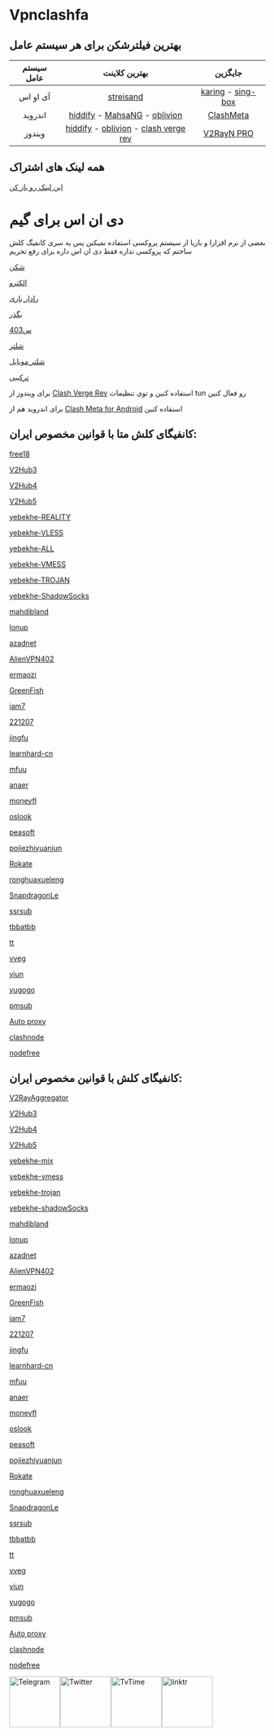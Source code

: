 # Vpnclashfa


## بهترین فیلترشکن برای هر سیستم عامل

|    سیستم عامل   |              بهترین کلاینت               | جایگزین |
|:-------:|:--------------------------------------:|:------------:|
|   آی او اس   |        [streisand](https://apps.apple.com/ca/app/streisand/id6450534064)       |  [karing](https://apps.apple.com/us/app/karing/id6472431552?platform=iphone) - [sing-box](https://apps.apple.com/us/app/sing-box/id6451272673?platform=iphone) |
| اندروید |[hiddify](https://github.com/hiddify/hiddify-next/releases) - [MahsaNG](https://github.com/GFW-knocker/MahsaNG/releases) - [oblivion](https://github.com/bepass-org/oblivion/releases) |    [ClashMeta](https://github.com/MetaCubeX/ClashMetaForAndroid/releases)   |
| ویندوز |   [hiddify](https://github.com/hiddify/hiddify-next/releases) - [oblivion](https://github.com/bepass-org/oblivion-desktop) - [clash verge rev](https://github.com/clash-verge-rev/clash-verge-rev/releases) |    [V2RayN PRO](https://github.com/lowercase78/V2RayN-PRO/releases)    |


## همه لینک های اشتراک
[این لینک رو باز کن](https://github.com/coldwater-10/free-sub-link)

# دی ان اس برای گیم

بعضی از نرم افزارا و بازیا از سیستم پروکسی استفاده نمیکنن پس یه سری کانفیگ کلش ساختم که پروکسی نداره فقط دی ان اس داره برای رفع تحریم

[شکن](https://raw.githubusercontent.com/coldwater-10/Vpnclashfa/refs/heads/main/dnsforgame/shecan.yml)

[الکترو](https://raw.githubusercontent.com/coldwater-10/Vpnclashfa/refs/heads/main/dnsforgame/electro.yml)

[رادار بازی](https://raw.githubusercontent.com/coldwater-10/Vpnclashfa/refs/heads/main/dnsforgame/radar.yml)

[بگذر](https://raw.githubusercontent.com/coldwater-10/Vpnclashfa/refs/heads/main/dnsforgame/begzar.yml)

[س403](https://raw.githubusercontent.com/coldwater-10/Vpnclashfa/refs/heads/main/dnsforgame/403.yml)

[شلتر](https://raw.githubusercontent.com/coldwater-10/Vpnclashfa/refs/heads/main/dnsforgame/shelter.yml)

[شلتر موبایل](https://raw.githubusercontent.com/coldwater-10/Vpnclashfa/refs/heads/main/dnsforgame/shelter-mobile.yml)

[ترکیبی](https://raw.githubusercontent.com/coldwater-10/Vpnclashfa/refs/heads/main/dnsforgame/all.yml)


برای ویندوز از [Clash Verge Rev](https://github.com/clash-verge-rev/clash-verge-rev/releases) استفاده کنین و توی تنظیمات tun رو فعال کنین

برای اندروید هم از [Clash Meta for Android](https://github.com/MetaCubeX/ClashMetaForAndroid/releases) استفاده کنین


## کانفیگای کلش متا با قوانین مخصوص ایران:
[free18](https://raw.githubusercontent.com/coldwater-10/Vpnclashfa/refs/heads/main/meta/free18.yaml)

[V2Hub3](https://raw.githubusercontent.com/coldwater-10/Vpnclashfa/main/meta/V2Hub3.yaml)

[V2Hub4](https://raw.githubusercontent.com/coldwater-10/Vpnclashfa/main/meta/V2Hub4.yaml)

[V2Hub5](https://raw.githubusercontent.com/coldwater-10/Vpnclashfa/main/meta/V2Hub5.yaml)

[yebekhe-REALITY](https://raw.githubusercontent.com/coldwater-10/Vpnclashfa/main/meta/yebekhe-REALITY.yaml)

[yebekhe-VLESS](https://raw.githubusercontent.com/coldwater-10/Vpnclashfa/main/meta/yebekhe-VLESS.yaml)

[yebekhe-ALL](https://raw.githubusercontent.com/coldwater-10/Vpnclashfa/main/meta/yebekhe-ALL.yaml)

[yebekhe-VMESS](https://raw.githubusercontent.com/coldwater-10/Vpnclashfa/main/meta/yebekhe-VMESS.yaml)

[yebekhe-TROJAN](https://raw.githubusercontent.com/coldwater-10/Vpnclashfa/main/meta/yebekhe-TROJAN.yaml)

[yebekhe-ShadowSocks](https://raw.githubusercontent.com/coldwater-10/Vpnclashfa/main/meta/yebekhe-SS.yaml)

[mahdibland](https://raw.githubusercontent.com/coldwater-10/Vpnclashfa/main/meta/mahdibland.yaml)

[lonup](https://raw.githubusercontent.com/coldwater-10/Vpnclashfa/main/meta/lonup.yaml)

[azadnet](https://raw.githubusercontent.com/coldwater-10/Vpnclashfa/main/meta/azadnet.yaml)

[AlienVPN402](https://raw.githubusercontent.com/coldwater-10/Vpnclashfa/main/meta/AlienVPN402.yaml)

[ermaozi](https://raw.githubusercontent.com/coldwater-10/Vpnclashfa/main/meta/ermaozi.yaml)

[GreenFish](https://raw.githubusercontent.com/coldwater-10/Vpnclashfa/main/meta/GreenFish.yaml)

[iam7](https://raw.githubusercontent.com/coldwater-10/Vpnclashfa/main/meta/iam7.yaml)

[221207](https://raw.githubusercontent.com/coldwater-10/Vpnclashfa/main/meta/221207.yaml)

[jingfu](https://raw.githubusercontent.com/coldwater-10/Vpnclashfa/main/meta/jingfu.yaml)

[learnhard-cn](https://raw.githubusercontent.com/coldwater-10/Vpnclashfa/main/meta/learnhard-cn.yaml)

[mfuu](https://raw.githubusercontent.com/coldwater-10/Vpnclashfa/main/meta/mfuu.yaml)

[anaer](https://raw.githubusercontent.com/coldwater-10/Vpnclashfa/main/meta/anaer.yaml)

[moneyfl](https://raw.githubusercontent.com/coldwater-10/Vpnclashfa/main/meta/moneyfl.yaml)

[oslook](https://raw.githubusercontent.com/coldwater-10/Vpnclashfa/main/meta/oslook.yaml)

[peasoft](https://raw.githubusercontent.com/coldwater-10/Vpnclashfa/main/meta/peasoft.yaml)

[pojiezhiyuanjun](https://raw.githubusercontent.com/coldwater-10/Vpnclashfa/main/meta/pojiezhiyuanjun.yaml)

[Rokate](https://raw.githubusercontent.com/coldwater-10/Vpnclashfa/main/meta/Rokate.yaml)

[ronghuaxueleng](https://raw.githubusercontent.com/coldwater-10/Vpnclashfa/main/meta/ronghuaxueleng.yaml)

[SnapdragonLe](https://raw.githubusercontent.com/coldwater-10/Vpnclashfa/main/meta/SnapdragonLee.yaml)

[ssrsub](https://raw.githubusercontent.com/coldwater-10/Vpnclashfa/main/meta/ssrsub.yaml)

[tbbatbb](https://raw.githubusercontent.com/coldwater-10/Vpnclashfa/main/meta/tbbatbb.yaml)

[tt](https://raw.githubusercontent.com/coldwater-10/Vpnclashfa/main/meta/tt.yaml)

[vveg](https://raw.githubusercontent.com/coldwater-10/Vpnclashfa/main/meta/vveg.yaml)

[yiun](https://raw.githubusercontent.com/coldwater-10/Vpnclashfa/main/meta/yiun.yaml)

[yugogo](https://raw.githubusercontent.com/coldwater-10/Vpnclashfa/main/meta/yugogo.yaml)

[pmsub](https://raw.githubusercontent.com/coldwater-10/Vpnclashfa/main/meta/pmsub.yaml)

[Auto proxy](https://raw.githubusercontent.com/coldwater-10/Vpnclashfa/main/meta/Auto_proxy.yaml)

[clashnode](https://raw.githubusercontent.com/coldwater-10/Vpnclashfa/main/meta/clashnode.yaml)

[nodefree](https://raw.githubusercontent.com/coldwater-10/Vpnclashfa/main/meta/nodefree.yaml)



## کانفیگای کلش با قوانین مخصوص ایران:


[V2RayAggregator](https://raw.githubusercontent.com/coldwater-10/Vpnclashfa/main/coldwater-10_V2RayAggregator.yaml)

[V2Hub3](https://raw.githubusercontent.com/coldwater-10/Vpnclashfa/main/V2Hub3.yaml)

[V2Hub4](https://raw.githubusercontent.com/coldwater-10/Vpnclashfa/main/V2Hub4.yaml)

[V2Hub5](https://raw.githubusercontent.com/coldwater-10/Vpnclashfa/main/V2Hub5.yaml)

[yebekhe-mix](https://raw.githubusercontent.com/coldwater-10/Vpnclashfa/main/yebekhe-mix.yaml)

[yebekhe-vmess](https://raw.githubusercontent.com/coldwater-10/Vpnclashfa/main/yebekhe-vmess.yaml)

[yebekhe-trojan](https://raw.githubusercontent.com/coldwater-10/Vpnclashfa/main/yebekhe-trojan.yaml)

[yebekhe-shadowSocks](https://raw.githubusercontent.com/coldwater-10/Vpnclashfa/main/yebekhe-ss.yaml)

[mahdibland](https://raw.githubusercontent.com/coldwater-10/Vpnclashfa/main/mahdibland.yaml)

[lonup](https://raw.githubusercontent.com/coldwater-10/Vpnclashfa/main/lonup.yaml)

[azadnet](https://raw.githubusercontent.com/coldwater-10/Vpnclashfa/main/azadnet.yaml)

[AlienVPN402](https://raw.githubusercontent.com/coldwater-10/Vpnclashfa/main/AlienVPN402.yaml)

[ermaozi](https://raw.githubusercontent.com/coldwater-10/Vpnclashfa/main/ermaozi.yaml)

[GreenFish](https://raw.githubusercontent.com/coldwater-10/Vpnclashfa/main/GreenFish.yaml)

[iam7](https://raw.githubusercontent.com/coldwater-10/Vpnclashfa/main/iam7.yaml)

[221207](https://raw.githubusercontent.com/coldwater-10/Vpnclashfa/main/221207.yaml)

[jingfu](https://raw.githubusercontent.com/coldwater-10/Vpnclashfa/main/jingfu.yaml)

[learnhard-cn](https://raw.githubusercontent.com/coldwater-10/Vpnclashfa/main/learnhard-cn.yaml)

[mfuu](https://raw.githubusercontent.com/coldwater-10/Vpnclashfa/main/mfuu.yaml)

[anaer](https://raw.githubusercontent.com/coldwater-10/Vpnclashfa/main/anaer.yaml)

[moneyfl](https://raw.githubusercontent.com/coldwater-10/Vpnclashfa/main/moneyfl.yaml)

[oslook](https://raw.githubusercontent.com/coldwater-10/Vpnclashfa/main/oslook.yaml)

[peasoft](https://raw.githubusercontent.com/coldwater-10/Vpnclashfa/main/peasoft.yaml)

[pojiezhiyuanjun](https://raw.githubusercontent.com/coldwater-10/Vpnclashfa/main/pojiezhiyuanjun.yaml)

[Rokate](https://raw.githubusercontent.com/coldwater-10/Vpnclashfa/main/Rokate.yaml)

[ronghuaxueleng](https://raw.githubusercontent.com/coldwater-10/Vpnclashfa/main/ronghuaxueleng.yaml)

[SnapdragonLe](https://raw.githubusercontent.com/coldwater-10/Vpnclashfa/main/SnapdragonLee.yaml)

[ssrsub](https://raw.githubusercontent.com/coldwater-10/Vpnclashfa/main/ssrsub.yaml)

[tbbatbb](https://raw.githubusercontent.com/coldwater-10/Vpnclashfa/main/tbbatbb.yaml)

[tt](https://raw.githubusercontent.com/coldwater-10/Vpnclashfa/main/tt.yaml)

[vveg](https://raw.githubusercontent.com/coldwater-10/Vpnclashfa/main/vveg.yaml)

[yiun](https://raw.githubusercontent.com/coldwater-10/Vpnclashfa/main/yiun.yaml)

[yugogo](https://raw.githubusercontent.com/coldwater-10/Vpnclashfa/main/yugogo.yaml)

[pmsub](https://raw.githubusercontent.com/coldwater-10/Vpnclashfa/main/pmsub.yaml)

[Auto proxy](https://raw.githubusercontent.com/coldwater-10/Vpnclashfa/main/Auto_proxy.yaml)

[clashnode](https://raw.githubusercontent.com/coldwater-10/Vpnclashfa/main/clashnode.yaml)

[nodefree](https://raw.githubusercontent.com/coldwater-10/Vpnclashfa/main/nodefree.yaml)


<div style="display: flex; justify-content: space-between; align-items: center; width: 300px;">
    <a href="https://t.me/vpnclashfa"><img src="https://cdn.dribbble.com/users/4507400/screenshots/15420681/media/c00f77bc443cbc4ac96d138f9ac854c5.gif" alt="Telegram" width="100" height="100"></a>
    <a href="https://twitter.com/coldwater_10"><img src="https://cdn.dribbble.com/users/2652449/screenshots/14764078/media/2b620382444946ce84aac0a132c40063.gif" alt="Twitter" width="100" height="100"></a>
    <a href="https://www.tvtime.com/en/user/43351079/profile"><img src="https://media2.giphy.com/media/v1.Y2lkPTc5MGI3NjExOTFhMDk5NzJlYzdmZTJjMDM2Y2MzMjBkOTVkODAxM2FjMTdjZGMwNSZlcD12MV9pbnRlcm5hbF9naWZzX2dpZklkJmN0PWc/lj1ghwUoflkw2F3o0T/giphy.gif" alt="TvTime" width="100" height="100"></a>
    <a href="https://linktr.ee/coldwater_10"><img src="https://i.giphy.com/media/v1.Y2lkPTc5MGI3NjExdGZrdHVxaGkycXV5M2g2emdvdHkwOWVvOHI5YWR3cTVtODJtbGQwcCZlcD12MV9pbnRlcm5hbF9naWZfYnlfaWQmY3Q9cw/U3ig2IVcuNn6VgU3oO/giphy.gif" alt="linktr" width="100" height="100"></a>
</div>
